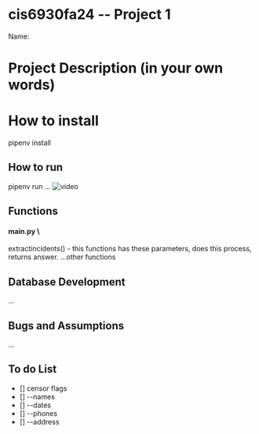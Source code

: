 # cis6930fa24 -- Project 1

Name:

# Project Description (in your own words)


# How to install
pipenv install

## How to run
pipenv run ...
![video](video)


## Functions
#### main.py \
extractincidents() - this functions has these parameters, does this process, returns answer.
...other functions

## Database Development
...

## Bugs and Assumptions
...


## To do List
- [] censor flags
- [] --names
- [] --dates
- [] --phones
- [] --address